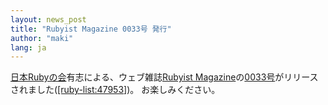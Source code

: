 ```yaml
---
layout: news_post
title: "Rubyist Magazine 0033号 発行"
author: "maki"
lang: ja
---
```


[日本Rubyの会][1]有志による、ウェブ雑誌[Rubyist
Magazine][2]の[0033号][3]がリリースされました([\[ruby-list:47953\]][4])。 お楽しみください。



[1]: http://jp.rubyist.net/
[2]: http://jp.rubyist.net/magazine/
[3]: http://jp.rubyist.net/magazine/?0033
[4]: https://blade.ruby-lang.org/ruby-list/47953
